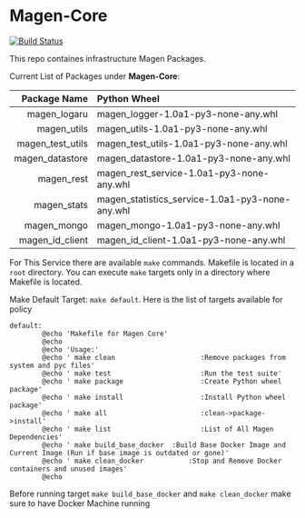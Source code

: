 # Magen-Core

[![Build Status](https://travis-ci.org/magengit/magen-core.svg?branch=master)](https://travis-ci.org/magengit/magen-core)

This repo containes infrastructure Magen Packages.

Current List of Packages under **Magen-Core**:

| Package Name          | Python Wheel                                    |
| ---------------------:|:------------------------------------------------|
| magen_logaru          | magen_logger-1.0a1-py3-none-any.whl             |
| magen_utils           | magen_utils-1.0a1-py3-none-any.whl              |
| magen_test_utils      | magen_test_utils-1.0a1-py3-none-any.whl         |
| magen_datastore       | magen_datastore-1.0a1-py3-none-any.whl          |
| magen_rest            | magen_rest_service-1.0a1-py3-none-any.whl       |
| magen_stats           | magen_statistics_service-1.0a1-py3-none-any.whl |
| magen_mongo           | magen_mongo-1.0a1-py3-none-any.whl              |
| magen_id_client       | magen_id_client-1.0a1-py3-none-any.whl          |
 
 
For This Service there are available ```make``` commands. Makefile is located in a ```root``` directory. You can execute ```make``` targets only in a directory where Makefile is located.

Make Default Target: ```make default```. Here is the list of targets available for policy

```make
default:
        @echo 'Makefile for Magen Core'
        @echo
        @echo 'Usage:'
        @echo '	make clean    			       :Remove packages from system and pyc files'
        @echo '	make test     			       :Run the test suite'
        @echo '	make package  			       :Create Python wheel package'
        @echo '	make install  			       :Install Python wheel package'
        @echo '	make all      			       :clean->package->install'
        @echo '	make list     			       :List of All Magen Dependencies'
        @echo '	make build_base_docker 	:Build Base Docker Image and Current Image (Run if base image is outdated or gone)'
        @echo '	make clean_docker 		    :Stop and Remove Docker containers and unused images'
        @echo
```
Before running target ```make build_base_docker``` and ```make clean_docker``` make sure to have Docker Machine running

